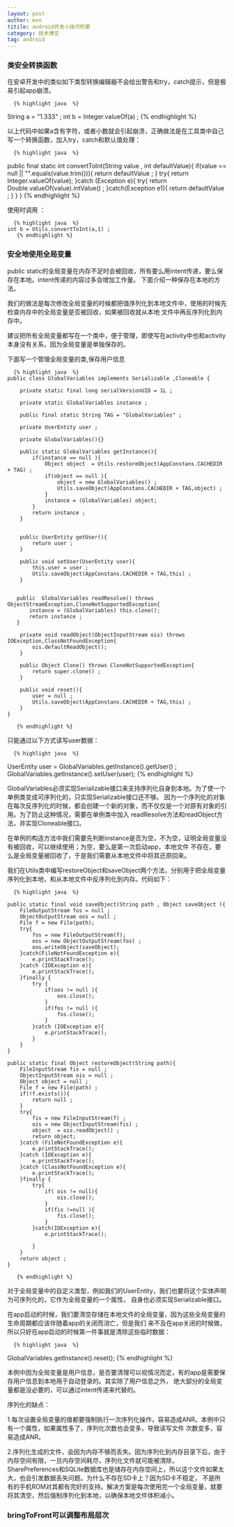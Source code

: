```yaml
---
layout: post
author: mxn
titile: android开发小技巧积累
category: 技术博文
tag: android
---
```


### 类安全转换函数

在安卓开发中的类似如下类型转换编辑器不会给出警告和try，catch提示，但是极易引起app崩溃。

      {% highlight java  %}
String a = "1.333" ;
int b = Integer.valueOf(a) ; 
      {% endhighlight %}
      
以上代码中如果a含有字符，或者小数就会引起崩溃，正确做法是在工具类中自己写一个转换函数，加入try，catch和默认值处理：

      {% highlight java  %}
 public final static int convertToInt(String value , int defaultValue){
        if(value == null || "".equals(value.trim())){
            return defaultValue ;
        }
        try{
            return Integer.valueOf(value);
        }catch (Exception e){
            try{
                return Double.valueOf(value).intValue() ;
            }catch(Exception e1){
                return defaultValue ;
            }
        }
    }
          {% endhighlight %}
          
          
使用时调用 ：

      {% highlight java  %}
    int b = Utils.convertToInt(a,1) ;
       {% endhighlight %}

<!-- more -->

### 安全地使用全局变量

public static的全局变量在内存不足时会被回收，所有要么用intent传递，要么保存在本地。intent传递的内容过多会增加工作量。
下面介绍一种保存在本地的方法。

我们的做法是每次修改全局变量的时候都把值序列化到本地文件中，使用的时候先检查内存中的全局变量是否被回收，如果被回收就从本地
文件中再反序列化到内存中。

建议把所有全局变量都写在一个类中，便于管理，即使写在activity中也和activity本身没有关系，因为全局变量是单独保存的。

下面写一个管理全局变量的类,保存用户信息

      {% highlight java  %}
    public class GlobalVariables implements Serializable ,Cloneable {
    
        private static final long serialVersionUID = 1L ;
    
        private static GlobalVariables instance ;
    
        public final static String TAG = "GlobalVariables" ;
    
        private UserEntity user ;
    
        private GlobalVariables(){}
    
        public static GlobalVariables getInstance(){
            if(instance == null ){
                Object object  = Utils.restoreObject(AppConstans.CACHEDIR + TAG) ;
                if(object == null ){
                    object = new GlobalVariables() ;
                    Utils.saveObject(AppConstans.CACHEDIR + TAG,object) ;
                }
                instance = (GlobalVariables) object;
            }
            return instance ;
        }
    
    
        public UserEntity getUser(){
            return user ;
        }
    
        public void setUser(UserEntity user){
            this.user = user ;
            Utils.saveObject(AppConstans.CACHEDIR + TAG,this) ;
        }
    
    
       public  GlobalVariables readResolve() throws ObjectStreamException,CloneNotSupportedException{
           instance = (GlobalVariables) this.clone();
           return instance ;
       }
    
        private void readObject(ObjectInputStream ois) throws IOException,ClassNotFoundException{
            ois.defaultReadObject();
        }
    
        public Object Clone() throws CloneNotSupportedException{
            return super.clone() ;
        }
    
        public void reset(){
            user = null ;
            Utils.saveObject(AppConstans.CACHEDIR + TAG,this) ;
        }
    }

       {% endhighlight %}

只能通过以下方式读写user数据：

      {% highlight java  %}
   UserEntity user = GlobalVariables.getInstance().getUser() ;
   GlobalVariables.getInstance().setUser(user);
       {% endhighlight %}
       
       
GlobalVariables必须实现Serializable接口来支持序列化自身到本地。为了使一个单例类变成可序列化的，只实现Serializable接口还不够。
因为一个序列化的对象在每次反序列化的时候，都会创建一个新的对象，而不仅仅是一个对原有对象的引用。为了防止这种情况，需要在单例类中加入
readResolve方法和readObject方法，并实现Cloneable接口。

在单例的构造方法中我们需要先判断instance是否为空，不为空，证明全局变量没有被回收，可以继续使用；为空，要么是第一次启动app，本地文件
不存在，要么是全局变量被回收了，于是我们需要从本地文件中将其还原回来。

我们在Utils类中编写restoreObject和saveObject两个方法，分别用于把全局变量序列化到本地，和从本地文件中反序列化到内存。代码如下：

      {% highlight java  %}

    public static final void saveObject(String path , Object saveObject ){
        FileOutputStream fos = null ;
        ObjectOutputStream oos = null ;
        File f = new File(path);
        try{
            fos = new FileOutputStream(f);
            oos = new ObjectOutputStream(fos) ;
            oos.writeObject(saveObject);
        }catch(FileNotFoundException e){
            e.printStackTrace();
        }catch (IOException e){
            e.printStackTrace();
        }finally {
            try {
                if(oos != null ){
                    oos.close();
                }
                if(fos != null ){
                    fos.close();
                }
            }catch (IOException e){
                e.printStackTrace();
            }
        }
    }

    public static final Object restoreObject(String path){
        FileInputStream fis = null ;
        ObjectInputStream ois = null ;
        Object object = null ;
        File f = new File(path) ;
        if(!f.exists()){
            return null ;
        }
        try{
            fis = new FileInputStream(f) ;
            ois = new ObjectInputStream(fis) ;
            object  = ois.readObject() ;
            return object;
        }catch (FileNotFoundException e){
            e.printStackTrace();
        }catch (IOException e){
            e.printStackTrace();
        }catch (ClassNotFoundException e){
            e.printStackTrace();
        }finally {
            try{
                if( ois != null){
                    ois.close();
                }
                if(fis !=null ){
                    fis.close();
                }
            }catch(IOException e){
                e.printStackTrace();

            }
        }
        return object ;
    }
    
       {% endhighlight %}


对于全局变量中的自定义类型，例如我们的UserEntity，我们也要将这个实体声明为可序列化的，它作为全局变量的一个属性，
自身也必须实现Serializable接口。

在app启动的时候，我们要清空存储在本地文件的全局变量，因为这些全局变量的生命周期都应该伴随着app的关闭而消亡，但是我们
来不及在app关闭的时候做，所以只好在app启动的时候第一件事就是清除这些临时数据：

      {% highlight java  %}
GlobalVariables.getInstance().reset();
       {% endhighlight %}
       
本例中因为全局变量是用户信息，是否要清理可以视情况而定，有的app是需要保存用户信息到本地用于自动登录的。其实除了用户信息之外，
绝大部分的全局变量都是没必要的，可以通过intent传递来代替的。

序列化的缺点：

1.每次设置全局变量的值都要强制执行一次序列化操作，容易造成ANR。本例中只有一个属性，如果属性多了，序列化次数也会变多，导致读写文件
次数变多，容易造成ANR。

2.序列化生成的文件，会因为内存不够而丢失。因为序列化到内存目录下后，由于内存空间有限，一旦内存空间耗尽，序列化文件就可能被清除，
SharePreferences和SQLite数据库也是储存在内存空间上，所以这个文件如果太大，也会引发数据丢失问题。为什么不存在SD卡上？因为SD卡不稳定，
不是所有的手机ROM对其都有完好的支持。解决方案是每次使用完一个全局变量，就要将其清空，然后强制序列化到本地，以确保本地文件体积减小。


### bringToFront可以调整布局层次


